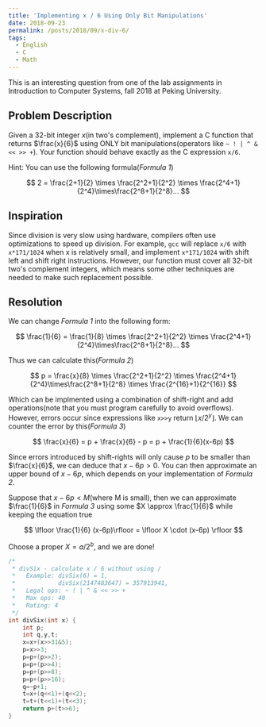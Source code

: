 ```yaml
---
title: 'Implementing x / 6 Using Only Bit Manipulations'
date: 2018-09-23
permalink: /posts/2018/09/x-div-6/
tags:
  - English
  - C
  - Math
---
```


This is an interesting question from one of the lab assignments in Introduction to Computer Systems, fall 2018 at Peking University.

## Problem Description

Given a 32-bit integer $x$(in two's complement), implement a C function that returns $\frac{x}{6}​$ using ONLY bit manipulations(operators like `~ ! | ^ & << >> +`). Your function should behave exactly as the C expression `x/6`.

Hint: You can use the following formula(*Formula 1*)

$$
2 = \frac{2+1}{2} \times \frac{2^2+1}{2^2} \times \frac{2^4+1}{2^4}\times\frac{2^8+1}{2^8}...
$$

## Inspiration
Since division is very slow using hardware, compilers often use optimizations to speed up division. For example, `gcc` will replace `x/6` with `x*171/1024` when x is relatively small, and implement `x*171/1024` with shift left and shift right instructions. However, our function must cover all 32-bit two's complement integers, which means some other techniques are needed to make such replacement possible.

## Resolution
We can change *Formula 1* into the following form:

$$
\frac{1}{6} = \frac{1}{8} \times \frac{2^2+1}{2^2} \times \frac{2^4+1}{2^4}\times\frac{2^8+1}{2^8}...
$$

Thus we can calculate this(*Formula 2*)

$$
p = \frac{x}{8} \times \frac{2^2+1}{2^2} \times \frac{2^4+1}{2^4}\times\frac{2^8+1}{2^8} \times \frac{2^{16}+1}{2^{16}}
$$

Which can be implmented using a combination of shift-right and add operations(note that you must program carefully to avoid overflows). However, errors occur since expressions like `x>>y` return $\lfloor x/2^y \rfloor$. We can counter the error by this(*Formula 3*)

$$
\frac{x}{6} = p + \frac{x}{6} - p = p + \frac{1}{6}(x-6p)
$$

Since errors introduced by shift-rights will only cause $p$ to be smaller than $\frac{x}{6}$, we can deduce that $x-6p > 0$. You can then approximate an upper bound of $x-6p$, which depends on your implementation of *Formula 2*. 

Suppose that $x-6p < M$(where M is small), then we can approximate $\frac{1}{6}$ in *Formula 3* using some $X \approx \frac{1}{6}$ while keeping the equation true

$$
\lfloor \frac{1}{6} (x-6p)\rfloor = \lfloor X \cdot (x-6p) \rfloor
$$

Choose a proper $X = a/2^b$, and we are done!

```c
/*
 * divSix - calculate x / 6 without using /
 *   Example: divSix(6) = 1,
 *            divSix(2147483647) = 357913941,
 *   Legal ops: ~ ! | ^ & << >> +
 *   Max ops: 40
 *   Rating: 4
 */
int divSix(int x) {
	int p;
	int q,y,t;
	x=x+(x>>31&5);
	p=x>>3;
	p=p+(p>>2);
	p=p+(p>>4);
	p=p+(p>>8);
	p=p+(p>>16);
	q=~p+1;
	t=x+(q<<1)+(q<<2);
	t=t+(t<<1)+(t<<3);
	return p+(t>>6);
}
```

